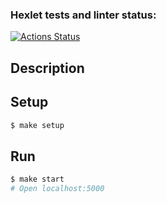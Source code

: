 ### Hexlet tests and linter status:
[![Actions Status](https://github.com/tychkovas/backend-project-lvl4/workflows/hexlet-check/badge.svg)](https://github.com/tychkovas/backend-project-lvl4/actions)


## Description
## Setup

```sh
$ make setup
```

## Run

```sh
$ make start
# Open localhost:5000
```